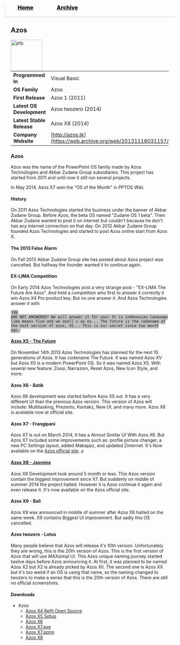 <blockquote style="background: #0000;border-bottom: 1px solid #B2D2E1;height: 30px;margin: 0 -20px 20px;padding: 0px 20px 9px 40px;">
  <p style=""><a href="https://pptos-org.github.io/pptos/" style="font-size: 17px;font-weight: 900;font-style: normal;text-shadow: rgba(255,255,255,0.9) 0 1px 0;">Home</a>&nbsp;&nbsp;&nbsp;&nbsp;&nbsp;&nbsp;&nbsp;&nbsp;&nbsp;&nbsp;&nbsp;&nbsp;&nbsp;&nbsp;&nbsp;&nbsp;&nbsp;&nbsp;
    <a href="https://pptos-org.github.io/pptos/archive/" style="font-size: 17px;font-weight: 900;font-style: normal;text-shadow: rgba(255,255,255,0.9) 0 1px 0;">Archive</a>
  </p>
</blockquote>

## Azos

<a>
  <img align="left" height="100" alt="pfp" src="https://user-images.githubusercontent.com/58103738/133892596-de4e28c3-31c7-40d1-92f5-e08d74df7598.png" />
</a>

|                           |                               |
| ------------------------- | ----------------------------- |
| **Programmed In**         | Visual Basic                  |
| **OS Family**             | Azos                          |
| **First Release**         | Azos 1 (2011)                 |
| **Latest OS Development** | Azos twozero (2014)           |
| **Latest Stable Release** | Azos X8 (2014)                |
| **Company Website**       | [http://azos.tk](https://web.archive.org/web/20131118031157/http://azos.tk/)|

### Azos

Azos was the name of the PowerPoint OS family made by Azos Technologies and Akbar Zudane Group subsidiaries. This project has started from 2011 and until now it still run several projects.

In May 2014, Azos X7 won the "OS of the Month" in PPTOS Wiki. 

#### History

On 2011 Azos Technologies started the business under the banner of Akbar Zudane Group. Before Azos, the beta OS named "Zudane OS 1 beta". Then Akbar Zudane wanted to post it on internet but couldn't because he don't has any internet connection on that day. On 2012 Akbar Zudane Group founded Azos Technologies and started to post Azos online start from Azos X. 

#### The 2013 False Alarm

On Fall 2013 Akbar Zudane Group site has posted about Azos project was cancelled. But halfway the founder wanted it to continue again.  

#### EX-LIMA Competition

On Early 2014 Azos Technologies post a very strange post - "EX-LIMA The Future Are Azos". And held a competition who first to answer it correctly it win Azos X4 Pro product key. But no one answer it. And Azos Technologies answer it with 

<code style="background: #c1c1c1;border-radius: 5px;padding: 2px;">YOU ARE NOT ANSWERED? We will answer it for you! It is indonesian language lima means five and we spell x as ex... The future is the codename of the next version of azos, X5... This is our secret since two month ago.</code>

#### [Azos X5 - The Future](https://pptos-org.github.io/pptos/wiki/Azos/Azos_X5)

On November 14th 2013 Azos Technologies has planned for the next 15 generations of Azos. It has codename The Future. It was named Azos XV but Azos X5 is a modern PowerPoint OS. So it was named Azos X5. With several new feature: Zossi, Narrazion, Reset Azos, New Icon Style, and more.

#### Azos X6 - Batik

Azos X6 development was started before Azos X5 out. It has a very different UI than the previous Azos version. This version of Azos will include: Multitasking, Prezento, Kontakz, New UI, and many more. Azos X6 is available now at official site. 

#### Azos X7 - Frangipani

Azos X7 is out on March 2014, It has a Almost Similar UI With Azos X6. But Azos X7 included some improvements such as: profile picture changer, a new PC Settings layout, added Makappz, and updated Zinternet. It's Now available on the [Azos official site](https://web.archive.org/web/20141219222722/http://azos.weebly.com/). µ

#### [Azos X8 - Jasmine](https://pptos-org.github.io/pptos/wiki/Azos/Azos_X8)

Azos X8 Development took around 5 month or less. This Azos version contain the biggest improvement since X7. But suddenly on middle of summer 2014 the project halted. However it is Azos continue it again and even release it. It's now available on the Azos official site. 

#### Azos X9 - Bali

Azos X9 was announced in middle of summer after Azos X8 halted on the same week. X9 contains Biggest UI improvement. But sadly this OS cancelled. 


#### Azos twozero - Lotus

Many people believe that Azos will release it's 10th version. Unfortunately they are wrong, this is the 20th version of Azos. This is the first version of Azos that will use MAXsimpl UI. This Azos unique naming journey started twelve days before Azos announcing it. At first, it was planned to be named Azos X2 but X2 is already picked by Azos XII. The second one is Azos XX but it's too weird if an OS is using that name, so the naming changed to twozero to make a sense that this is the 20th version of Azos. There are still no official screenshots.

#### Downloads

- Azos
  - [Azos X4 Refit Open Source](https://archive.org/download/pptoswiki_archive_14_09_2021/pptoswiki_archive_14_09_2021.zip/Azos%2FAzos%20X4%20Refit%20Open%20Source.pptm)
  - [Azos X5 Setup](https://archive.org/download/pptoswiki_archive_14_09_2021/pptoswiki_archive_14_09_2021.zip/Azos%2FAzos%20X5%20Setup.exe)
  - [Azos X6](https://archive.org/download/pptoswiki_archive_14_09_2021/pptoswiki_archive_14_09_2021.zip/Azos%2FAzos%20X6.exe)
  - [Azos X7.exe](https://archive.org/download/pptoswiki_archive_14_09_2021/pptoswiki_archive_14_09_2021.zip/Azos%2FAzos%20X7.exe)
  - [Azos X7.pptm](https://archive.org/download/pptoswiki_archive_14_09_2021/pptoswiki_archive_14_09_2021.zip/Azos%2FAzos%20X7.ppsm)
  - [Azos X8](https://archive.org/download/pptoswiki_archive_14_09_2021/pptoswiki_archive_14_09_2021.zip/Azos%2FAzos%20X8.exe)

<body style="background-image: url(https://raw.githubusercontent.com/hexa-one/pptos-wiki/gh-pages/assets/background/background.png);background-repeat: no-repeat;background-attachment: fixed;background-size: cover;">